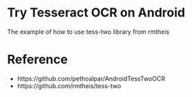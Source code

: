 # Try Tesseract OCR on Android
The example of how to use tess-two library from rmtheis

# Reference
<ul>
  <li>https://github.com/pethoalpar/AndroidTessTwoOCR</li>
  <li>https://github.com/rmtheis/tess-two</li>
</ul>
